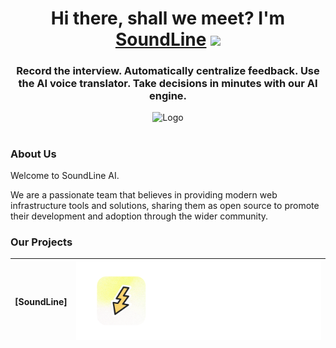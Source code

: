 <h1 align="center">Hi there, shall we meet? I'm <a href="https://SoundLine.app/" target="_blank">SoundLine</a> 
<img src="https://github.com/blackcater/blackcater/raw/main/images/Hi.gif" height="32"/></h1>
<h3 align="center">Record the interview. Automatically centralize feedback.
Use the AI voice translator. Take decisions in minutes with our AI engine.</h3>

<div align="center">
<img src="https://i.imgur.com/A0Ixclh.png" width="400" alt="Logo" />
</div>

<h1 align="center"></h1>

### About Us

Welcome to SoundLine AI.

We are a passionate team that believes in providing modern web infrastructure tools and solutions, sharing them as open source to promote their development and adoption through the wider community.

### Our Projects



|   [SoundLine]   |           <a href="github.com/SoundLineDev/SoundLine" target="blank"><picture style="width: 500px"><source media="(prefers-color-scheme: light)" srcset="https://github.com/SoundLineDev/SoundLine" /><source media="(prefers-color-scheme: dark)" srcset="https://github.com/Soundlinedev/.github/blob/main/images/2.png" /><img src="https://github.com/Soundlinedev/.github/blob/main/images/2.png" width="500" alt="Logo" /></picture></a>            |
| :----------: | :--------------------------------------------------------------------------------------------------------------------------------------------------------------------------------------------------------------------------------------------------------------------------------------------------------------------------------------------------------------------------------: |

